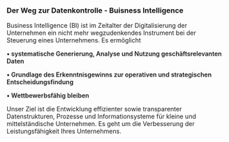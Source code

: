 <!-- @format -->

### Der Weg zur Datenkontrolle - Buisness Intelligence

Business Intelligence (BI) ist im Zeitalter der Digitalisierung der Unternehmen ein nicht mehr wegzudenkendes Instrument bei der Steuerung eines Unternehmens. Es ermöglicht

<div >
<p style="font-weight: 600">&#8226 systematische Generierung, Analyse und Nutzung geschäftsrelevanten Daten <br/></p>
<p style="font-weight: 600">&#8226 Grundlage des Erkenntnisgewinns zur operativen und strategischen Entscheidungsfindung <br/></p>
<p style="font-weight: 600">&#8226 Wettbewerbsfähig bleiben <br/></p>
</div>

Unser Ziel ist die Entwicklung effizienter sowie transparenter Datenstrukturen, Prozesse und Informationsysteme für kleine und mittelständische Unternehmen. Es geht um die Verbesserung der Leistungsfähigkeit Ihres Unternehmens.
